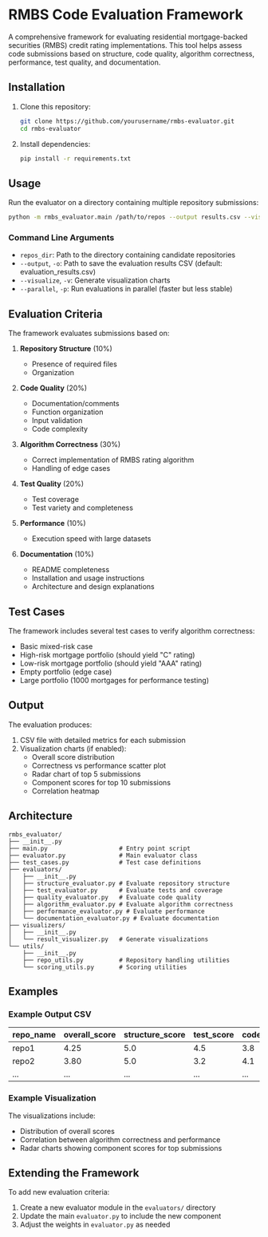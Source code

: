 # RMBS Code Evaluation Framework

A comprehensive framework for evaluating residential mortgage-backed securities (RMBS) credit rating implementations. This tool helps assess code submissions based on structure, code quality, algorithm correctness, performance, test quality, and documentation.

## Installation

1. Clone this repository:
   ```bash
   git clone https://github.com/yourusername/rmbs-evaluator.git
   cd rmbs-evaluator
   ```

2. Install dependencies:
   ```bash
   pip install -r requirements.txt
   ```

## Usage

Run the evaluator on a directory containing multiple repository submissions:

```bash
python -m rmbs_evaluator.main /path/to/repos --output results.csv --visualize
```

### Command Line Arguments

- `repos_dir`: Path to the directory containing candidate repositories
- `--output`, `-o`: Path to save the evaluation results CSV (default: evaluation_results.csv)
- `--visualize`, `-v`: Generate visualization charts
- `--parallel`, `-p`: Run evaluations in parallel (faster but less stable)

## Evaluation Criteria

The framework evaluates submissions based on:

1. **Repository Structure** (10%)
   - Presence of required files
   - Organization

2. **Code Quality** (20%)
   - Documentation/comments
   - Function organization
   - Input validation
   - Code complexity

3. **Algorithm Correctness** (30%)
   - Correct implementation of RMBS rating algorithm
   - Handling of edge cases

4. **Test Quality** (20%)
   - Test coverage
   - Test variety and completeness

5. **Performance** (10%)
   - Execution speed with large datasets

6. **Documentation** (10%)
   - README completeness
   - Installation and usage instructions
   - Architecture and design explanations

## Test Cases

The framework includes several test cases to verify algorithm correctness:

- Basic mixed-risk case
- High-risk mortgage portfolio (should yield "C" rating)
- Low-risk mortgage portfolio (should yield "AAA" rating)
- Empty portfolio (edge case)
- Large portfolio (1000 mortgages for performance testing)

## Output

The evaluation produces:

1. CSV file with detailed metrics for each submission
2. Visualization charts (if enabled):
   - Overall score distribution
   - Correctness vs performance scatter plot
   - Radar chart of top 5 submissions
   - Component scores for top 10 submissions
   - Correlation heatmap

## Architecture

```
rmbs_evaluator/
├── __init__.py
├── main.py                    # Entry point script
├── evaluator.py               # Main evaluator class
├── test_cases.py              # Test case definitions
├── evaluators/
│   ├── __init__.py
│   ├── structure_evaluator.py # Evaluate repository structure
│   ├── test_evaluator.py      # Evaluate tests and coverage
│   ├── quality_evaluator.py   # Evaluate code quality
│   ├── algorithm_evaluator.py # Evaluate algorithm correctness
│   ├── performance_evaluator.py # Evaluate performance
│   └── documentation_evaluator.py # Evaluate documentation
├── visualizers/
│   ├── __init__.py
│   └── result_visualizer.py   # Generate visualizations
└── utils/
    ├── __init__.py
    ├── repo_utils.py          # Repository handling utilities
    └── scoring_utils.py       # Scoring utilities
```

## Examples

### Example Output CSV

| repo_name | overall_score | structure_score | test_score | code_quality_score | algorithm_score | performance_score | documentation_score |
|-----------|--------------|-----------------|------------|-------------------|-----------------|-------------------|---------------------|
| repo1     | 4.25         | 5.0             | 4.5        | 3.8               | 5.0             | 3.2               | 3.5                 |
| repo2     | 3.80         | 5.0             | 3.2        | 4.1               | 4.2             | 2.8               | 2.9                 |
| ...       | ...          | ...             | ...        | ...               | ...             | ...               | ...                 |

### Example Visualization

The visualizations include:
- Distribution of overall scores
- Correlation between algorithm correctness and performance
- Radar charts showing component scores for top submissions

## Extending the Framework

To add new evaluation criteria:

1. Create a new evaluator module in the `evaluators/` directory
2. Update the main `evaluator.py` to include the new component
3. Adjust the weights in `evaluator.py` as needed